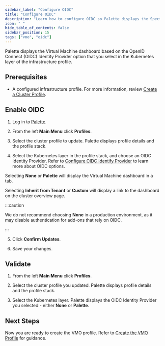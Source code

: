```yaml
---
sidebar_label: "Configure OIDC"
title: "Configure OIDC"
description: "Learn how to configure OIDC so Palette displays the Spectro VM Dashboard."
icon: " "
hide_table_of_contents: false
sidebar_position: 15
tags: ["vmo", "oidc"]
---
```





Palette displays the Virtual Machine dashboard based on the OpenID Connect (OIDC) Identity Provider option that you select in the Kubernetes layer of the infrastructure profile.


## Prerequisites

- A configured infrastructure profile. For more information, review [Create a Cluster Profile](/cluster-profiles/task-define-profile).


## Enable OIDC

1. Log in to [Palette](https://console.spectrocloud.com/).

2. From the left **Main Menu** click **Profiles**.

3. Select the cluster profile to update. Palette displays profile details and the profile stack.

4. Select the Kubernetes layer in the profile stack, and choose an OIDC Identity Provider. Refer to [Configure OIDC Identify Provider](../../integrations/kubernetes.md#configure-oidc-identity-provider) to learn more about OIDC options.

  Selecting **None** or **Palette** will display the Virtual Machine dashboard in a tab.

  Selecting **Inherit from Tenant** or **Custom** will display a link to the dashboard on the cluster overview page.

  :::caution

  We do not recommend choosing **None** in a production environment, as it may disable authentication for add-ons that rely on OIDC.

  :::

5. Click **Confirm Updates**. 

6. Save your changes.


## Validate

1. From the left **Main Menu** click **Profiles**.

2. Select the cluster profile you updated. Palette displays profile details and the profile stack.

3. Select the Kubernetes layer. Palette displays the OIDC Identity Provider you selected - either **None** or **Palette**.


## Next Steps

Now you are ready to create the VMO profile. Refer to [Create the VMO Profile](/vm-management/vm-packs-profiles/create-vmo-profile) for guidance.


